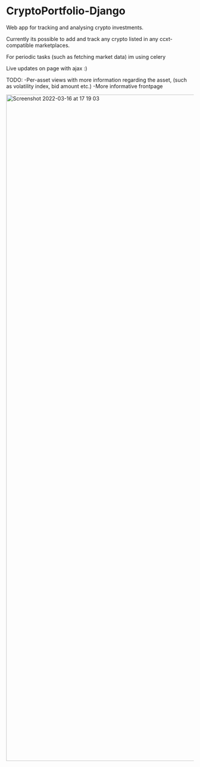 # CryptoPortfolio-Django


Web app for tracking and analysing crypto investments.


Currently its possible to add and track any crypto listed in any ccxt-compatible marketplaces.

For periodic tasks (such as fetching market data) im using celery

Live updates on page with ajax :)

TODO:
-Per-asset views with more information regarding the asset, (such as volatility index, bid amount etc.)
-More informative frontpage


<img width="1792" alt="Screenshot 2022-03-16 at 17 19 03" src="https://user-images.githubusercontent.com/20344720/158624916-4e531e7f-3c6a-462b-8acb-7b7b561c83b3.png">

